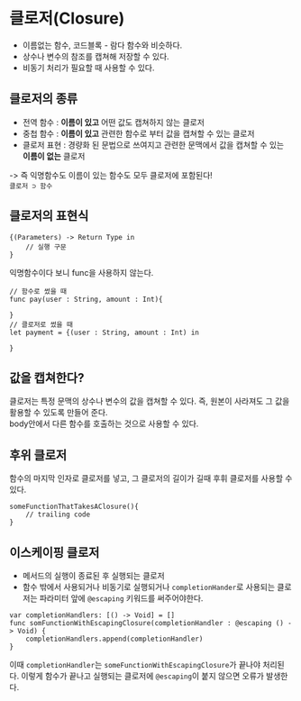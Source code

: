 # 클로저(Closure)
* 이름없는 함수, 코드블록 - 람다 함수와 비슷하다.
* 상수나 변수의 참조를 캡쳐해 저장할 수 있다.
* 비동기 처리가  필요할 때 사용할 수 있다.

## 클로저의 종류
* 전역 함수 : <strong>이름이 있고</strong> 어떤 값도 캡쳐하지 않는 클로저
* 중첩 함수 : <strong>이름이 있고</strong> 관련한 함수로 부터 값을 캡쳐할 수 있는 클로저
* 클로저 표현 : 경량화 된 문법으로 쓰여지고 관련한 문맥에서 값을 캡쳐할 수 있는 <strong>이름이 없는</strong> 클로저

-> 즉 익명함수도 이름이 있는 함수도 모두 클로저에 포함된다!<br>
```클로저 ⊃ 함수 ```

## 클로저의 표현식
```
{(Parameters) -> Return Type in
    // 실행 구문
}
```
익명함수이다 보니 func을 사용하지 않는다.
```
// 함수로 썼을 때
func pay(user : String, amount : Int){

}
// 클로저로 썼을 때
let payment = {(user : String, amount : Int) in

}
```


## 값을 캡쳐한다?
클로저는 특정 문맥의 상수나 변수의 값을 캡쳐할 수 있다.
즉, 원본이 사라져도 그 값을 활용할 수 있도록 만들어 준다.<br>
body안에서 다른 함수를 호출하는 것으로 사용할 수 있다.


## 후위 클로저
함수의 마지막 인자로 클로저를 넣고, 그 클로저의 길이가 길때 후휘 클로저를 사용할 수 있다.
```
someFunctionThatTakesAClosure(){
    // trailing code
}
```

## 이스케이핑 클로저
* 메서드의 실행이 종료된 후 실행되는 클로저
* 함수 밖에서 사용되거나 비동기로 실행되거나 `completionHander`로 사용되는 클로저는 파라미터 앞에 `@escaping` 키워드를 써주어야한다.
```
var completionHandlers: [() -> Void] = []
func somFunctionWithEscapingClosure(completionHandler : @escaping () -> Void) {
    completionHandlers.append(completionHandler)
}
```
이때 `completionHandler`는 `someFunctionWithEscapingClosure`가 끝나야 처리된다. 이렇게 함수가 끝나고 실행되는 클로저에 `@escaping`이 붙지 않으면 오류가 발생한다.

